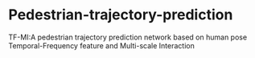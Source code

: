 # Pedestrian-trajectory-prediction
TF-MI:A pedestrian trajectory prediction network based on human pose Temporal-Frequency feature and Multi-scale Interaction

